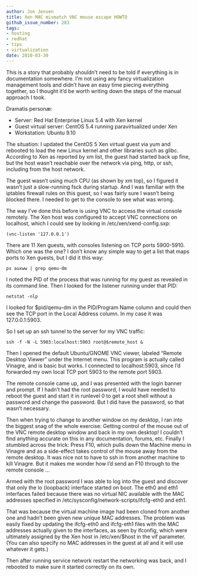 ```yaml
---
author: Jon Jensen
title: Xen MAC mismatch VNC mouse escape HOWTO
github_issue_number: 283
tags:
- hosting
- redhat
- tips
- virtualization
date: 2010-03-30
---
```




This is a story that probably shouldn’t need to be told if everything is in documentation somewhere. I’m not using any fancy virtualization management tools and didn’t have an easy time piecing everything together, so I thought it’d be worth writing down the steps of the manual approach I took.

Dramatis personæ:

- Server: Red Hat Enterprise Linux 5.4 with Xen kernel
- Guest virtual server: CentOS 5.4 running paravirtualized under Xen
- Workstation: Ubuntu 9.10

The situation: I updated the CentOS 5 Xen virtual guest via yum and rebooted to load the new Linux kernel and other libraries such as glibc. According to Xen as reported by xm list, the guest had started back up fine, but the host wasn’t reachable over the network via ping, http, or ssh, including from the host network.

The guest wasn’t using much CPU (as shown by xm top), so I figured it wasn’t just a slow-running fsck during startup. And I was familiar with the iptables firewall rules on this guest, so I was fairly sure I wasn’t being blocked there. I needed to get to the console to see what was wrong.

The way I’ve done this before is using VNC to access the virtual console remotely. The Xen host was configured to accept VNC connections on localhost, which I could see by looking in /etc/xen/xend-config.sxp:

```plain
(vnc-listen '127.0.0.1')
```

There are 11 Xen guests, with consoles listening on TCP ports 5900-5910. Which one was the one? I don’t know any simple way to get a list that maps ports to Xen guests, but I did it this way:

```plain
ps auxww | grep qemu-dm
```

I noted the PID of the process that was running for my guest as revealed in its command line. Then I looked for the listener running under that PID:

```plain
netstat -nlp
```

I looked for $pid/qemu-dm in the PID/Program Name column and could then see the TCP port in the Local Address column. In my case it was 127.0.0.1:5903.

So I set up an ssh tunnel to the server for my VNC traffic:

```plain
ssh -f -N -L 5903:localhost:5903 root@$remote_host &
```

Then I opened the default Ubuntu/GNOME VNC viewer, labeled “Remote Desktop Viewer” under the Internet menu. This program is actually called Vinagre, and is basic but works. I connected to localhost:5903, since I’d forwarded my own local TCP port 5903 to the remote port 5903.

The remote console came up, and I was presented with the login banner and prompt. If I hadn’t had the root password, I would have needed to reboot the guest and start it in runlevel 0 to get a root shell without a password and change the password. But I did have the password, so that wasn’t necessary.

Then when trying to change to another window on my desktop, I ran into the biggest snag of the whole exercise: Getting control of the mouse out of the VNC remote desktop window and back in my own desktop! I couldn’t find anything accurate on this in any documentation, forums, etc. Finally I stumbled across the trick: Press F10, which pulls down the Machine menu in Vinagre and as a side-effect takes control of the mouse away from the remote desktop. It was nice not to have to ssh in from another machine to kill Vinagre. But it makes me wonder how I’d send an F10 through to the remote console ...

Armed with the root password I was able to log into the guest and discover that only the lo (loopback) interface started on boot. The eth0 and eth1 interfaces failed because there was no virtual NIC available with the MAC addresses specified in /etc/sysconfig/network-scripts/ifcfg-eth0 and eth1.

That was because the virtual machine image had been cloned from another one and hadn’t been given new unique MAC addresses. The problem was easily fixed by updating the ifcfg-eth0 and ifcfg-eth1 files with the MAC addresses actually given to the interfaces, as seen by ifconfig, which were ultimately assigned by the Xen host in /etc/xen/$host in the vif parameter. (You can also specify no MAC addresses in the guest at all and it will use whatever it gets.)

Then after running service network restart the networking was back, and I rebooted to make sure it started correctly on its own.


